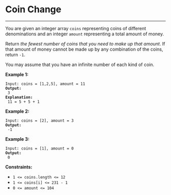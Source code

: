 # Coin Change

***

You are given an integer array `coins` representing coins of different denominations and an integer `amount` representing a total amount of money.

Return _the fewest number of coins that you need to make up that amount_. If that amount of money cannot be made up by any combination of the coins, return `-1`.

You may assume that you have an infinite number of each kind of coin.

&#x20;

**Example 1:**

<pre><code>Input: coins = [1,2,5], amount = 11
<strong>Output:
</strong> 3
<strong>Explanation:
</strong> 11 = 5 + 5 + 1</code></pre>

**Example 2:**

<pre><code>Input: coins = [2], amount = 3
<strong>Output:
</strong> -1</code></pre>

**Example 3:**

<pre><code>Input: coins = [1], amount = 0
<strong>Output:
</strong> 0</code></pre>

&#x20;

**Constraints:**

* `1 <= coins.length <= 12`
* `1 <= coins[i] <= 231 - 1`
* `0 <= amount <= 104`
